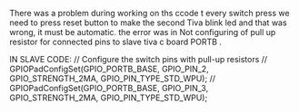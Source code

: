There was a problem during working on ths ccode t every switch press we need to press reset button to make the second Tiva blink led and that was wrong, it must be automatic. the error was in Not configuring of pull up resistor for connected pins to slave tiva c board PORTB .

IN SLAVE CODE:
 // Configure the switch pins with pull-up resistors
  //  GPIOPadConfigSet(GPIO_PORTB_BASE, GPIO_PIN_2, GPIO_STRENGTH_2MA, GPIO_PIN_TYPE_STD_WPU);
   // GPIOPadConfigSet(GPIO_PORTB_BASE, GPIO_PIN_3, GPIO_STRENGTH_2MA, GPIO_PIN_TYPE_STD_WPU);
